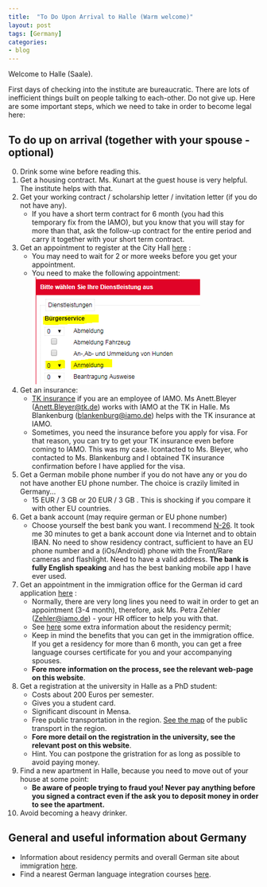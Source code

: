 ```yaml
---
title:  "To Do Upon Arrival to Halle (Warm welcome)"
layout: post
tags: [Germany]
categories:
- blog
---
```


Welcome to Halle (Saale).

First days of checking into the institute are bureaucratic. There are lots of inefficient things built on people talking to each-other. Do not give up. Here are some important steps, which we need to take in order to become legal here: 

## To do up on arrival (together with your spouse - optional)

0. Drink some wine before reading this.
1. Get a housing contract. Ms. Kunart at the guest house is very helpful. The institute helps with that.
2. Get your working contract / scholarship letter / invitation letter (if you do not have any). 
   - If you have a short term contract for 6 month (you had this temporary fix from the IAMO), but you know that you will stay for more than that, ask the follow-up contract for the entire period and carry it together with your short term contract.
3. Get an appointment to register at the City Hall [here](https://www.halle.de/de/Verwaltung/Online-Angebote/Online-Dienste/Terminvereinbarung/Termin-Buergerservic-08648/) :
   - You may need to wait for 2 or more weeks before you get your appointment.
   - You need to make the following appointment: ![Bürgerservice > Anmeldung](assets/images/cityhall-appointment.png "Bürgerservice > Anmeldung")
4. Get an insurance:
   - [TK insurance](https://www.tk.de/) if you are an employee of IAMO. Ms Anett.Bleyer (Anett.Bleyer@tk.de) works with IAMO at the TK in Halle. Ms Blankenburg (blankenburg@iamo.de) helps with the TK insurance at IAMO.
   - Sometimes, you need the insurance before you apply for visa. For that reason, you can try to get your TK insurance even before coming to IAMO. This was my case. Icontacted to Ms. Bleyer, who contacted to Ms. Blankenburg and I obtained TK insurance confirmation before I have applied for the visa.
5. Get a German mobile phone number if you do not have any or you do not have another EU phone number. The choice is crazily limited in Germany... 
   - 15 EUR / 3 GB [](https://www.simplytel.de/tarifuebersicht#allnet_flats_lte_tab) or 20 EUR / 3 GB [](https://www.base.de/tarife). This is shocking if you compare it with other EU countries.
6. Get a bank account (may require german or EU phone number)
   - Choose yourself the best bank you want. I recommend [N-26](https://next.n26.com/). It took me 30 minutes to get a bank account done via Internet and to obtain IBAN. No need to show residency contract, sufficient to have an EU phone number and a (iOs/Android) phone with the Front/Rare cameras and flashlight. Need to have a valid address. **The bank is fully English speaking** and has the best banking mobile app I have ever used.
7. Get an appointment in the immigration office for the German id card application [here](https://www.halle.de/de/Verwaltung/Online-Angebote/Online-Dienste/Terminvereinbarung/Termin-Auslaenderbeh-08653/) :
   - Normally, there are very long lines you need to wait in order to get an appointment (3-4 month), therefore, ask Ms. Petra Zehler (Zehler@iamo.de) - your HR officer to help you with that.
   - See [here](http://www.bamf.de/EN/Willkommen/Aufenthalt/WichtigeInformationen/wichtigeinformationen-node.html) some extra information about the residency permit;
   - Keep in mind the benefits that you can get in the immigration office. If you get a residency for more than 6 month, you can get a free language courses certificate for you and your accompanying spouses. 
   - **Fore more information on the process, see the relevant web-page on this website**.
8. Get a registration at the university in Halle as a PhD student:
   - Costs about 200 Euros per semester. 
   - Gives you a student card.
   - Significant discount in Mensa.
   - Free public transportation in the region. [See the map](https://www.mdv.de/site/uploads/lnp_mdv_gesamt.pdf) of the public transport in the region. 
   - **Fore more detail on the registration in the university, see the relevant post on this website**.
   - Hint. You can postpone the gristration for as long as possible to avoid paying money.
9. Find a new apartment in Halle, because you need to move out of your house at some point:
   - **Be aware of people trying to fraud you! Never pay anything before you signed a contract even if the ask you to deposit money in order to see the apartment.**
10. Avoid becoming a heavy drinker.

## General and useful information about Germany

* Information about residency permits and overall German site about immigration [here](http://www.bamf.de/EN/Willkommen/Aufenthalt/WichtigeInformationen/wichtigeinformationen-node.html).
* Find a nearest German language integration courses [here](http://www.bamf.de/SiteGlobals/Functions/WebGIS/EN/WebGIS_Integrationskursort.html).

